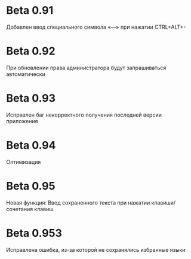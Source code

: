 # Beta 0.91
  Добавлен ввод специального символа «—» при нажатии CTRL+ALT+-
# Beta 0.92
  При обновлении права администратора будут запрашиваться автоматически
# Beta 0.93
  Исправлен баг некорректного получения последней версии приложения
# Beta 0.94
  Оптимизация
# Beta 0.95
  Новая функция: Ввод сохраненного текста при нажатии клавиши/сочетания клавиш
# Beta 0.953
  Исправлена ошибка, из-за которой не сохранялись избранные языки
